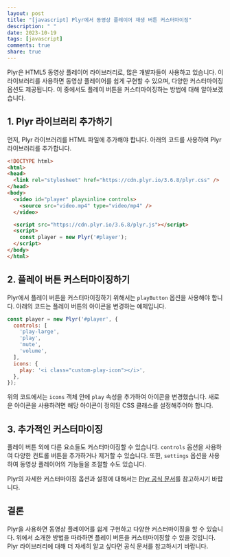 ```yaml
---
layout: post
title: "[javascript] Plyr에서 동영상 플레이어 재생 버튼 커스터마이징"
description: " "
date: 2023-10-19
tags: [javascript]
comments: true
share: true
---
```


Plyr은 HTML5 동영상 플레이어 라이브러리로, 많은 개발자들이 사용하고 있습니다. 이 라이브러리를 사용하면 동영상 플레이어를 쉽게 구현할 수 있으며, 다양한 커스터마이징 옵션도 제공됩니다. 이 중에서도 플레이 버튼을 커스터마이징하는 방법에 대해 알아보겠습니다.

## 1. Plyr 라이브러리 추가하기

먼저, Plyr 라이브러리를 HTML 파일에 추가해야 합니다. 아래의 코드를 사용하여 Plyr 라이브러리를 추가합니다.

```html
<!DOCTYPE html>
<html>
<head>
  <link rel="stylesheet" href="https://cdn.plyr.io/3.6.8/plyr.css" />
</head>
<body>
  <video id="player" playsinline controls>
    <source src="video.mp4" type="video/mp4" />
  </video>

  <script src="https://cdn.plyr.io/3.6.8/plyr.js"></script>
  <script>
    const player = new Plyr('#player');
  </script>
</body>
</html>
```

## 2. 플레이 버튼 커스터마이징하기

Plyr에서 플레이 버튼을 커스터마이징하기 위해서는 `playButton` 옵션을 사용해야 합니다. 아래의 코드는 플레이 버튼의 아이콘을 변경하는 예제입니다. 

```javascript
const player = new Plyr('#player', {
  controls: [
    'play-large',
    'play',
    'mute',
    'volume',
  ],
  icons: {
    play: '<i class="custom-play-icon"></i>',
  },
});
```

위의 코드에서는 `icons` 객체 안에 `play` 속성을 추가하여 아이콘을 변경했습니다. 새로운 아이콘을 사용하려면 해당 아이콘이 정의된 CSS 클래스를 설정해주어야 합니다.

## 3. 추가적인 커스터마이징

플레이 버튼 외에 다른 요소들도 커스터마이징할 수 있습니다. `controls` 옵션을 사용하여 다양한 컨트롤 버튼을 추가하거나 제거할 수 있습니다. 또한, `settings` 옵션을 사용하여 동영상 플레이어의 기능들을 조절할 수도 있습니다. 

Plyr의 자세한 커스터마이징 옵션과 설정에 대해서는 [Plyr 공식 문서](https://plyr.io/)를 참고하시기 바랍니다.

## 결론

Plyr을 사용하면 동영상 플레이어를 쉽게 구현하고 다양한 커스터마이징을 할 수 있습니다. 위에서 소개한 방법을 따라하면 플레이 버튼을 커스터마이징할 수 있을 것입니다. Plyr 라이브러리에 대해 더 자세히 알고 싶다면 공식 문서를 참고하시기 바랍니다.